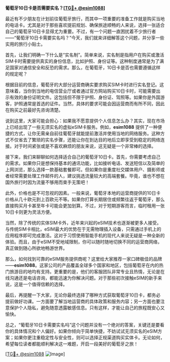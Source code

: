 **葡萄牙10日卡是否需要实名？[[TG💪+ @esim1088](https://t.me/s/esim1088)]**

最近有不少朋友在计划前往葡萄牙旅行，而其中一项重要的准备工作就是购买当地的电话卡。尤其是对于那些喜欢提前规划、确保旅途顺畅的人来说，选择一张适合自己的葡萄牙10日卡显得尤为重要。不过，有一个问题一直困扰着不少旅行者——“葡萄牙10日卡需要实名吗？”今天，我们就来详细解答这个问题，并分享一些实用的旅行小贴士。

首先，让我们明确一下什么是“实名制”。简单来说，实名制是指用户在购买或激活SIM卡时需要提供真实的身份信息，比如护照、身份证等。这种制度通常是为了满足国家对通信安全和反恐的需求。那么，在葡萄牙，10日卡是否也需要遵循这样的规定呢？

根据目前的信息，葡萄牙的大部分运营商确实要求购买SIM卡时进行实名登记。这意味着，当你到当地的电信营业厅或者通过官方网站购买10日卡时，可能需要出示有效的身份证明文件。这包括但不限于护照、身份证、驾照等。如果你是外国游客，护照通常是首选的证件。当然，具体的要求可能会因运营商而有所不同，因此在购买之前最好先咨询清楚。

说到这里，大家可能会担心：如果我不愿意提供个人信息怎么办？其实，现在市场上已经出现了一些无须实名的虚拟eSIM卡服务。例如，**esim1088** 提供了一种便捷的方式，让你无需亲自前往葡萄牙就能提前激活并使用当地的网络服务。这种方式不仅省去了繁琐的实名步骤，还能让你在到达目的地后立即享受到稳定的网络连接。对于时间紧张或是不喜欢麻烦的朋友来说，这无疑是一个非常棒的选择。

接下来，我们来聊聊如何选择适合自己的葡萄牙10日卡。首先，你需要考虑自己的需求。如果你只是想保持基本的通讯功能，比如接听电话、发送短信以及简单的上网浏览，那么选择一款基础套餐即可。但如果你是重度社交媒体用户、摄影师或者经常需要处理工作邮件的人，建议挑选流量较大的高端套餐。毕竟，谁也不想在国外旅行时因为流量不够用而束手无策吧！

此外，价格也是不可忽视的因素。一般来说，葡萄牙本地的运营商提供的10日卡价格从几十欧元到上百欧元不等。如果你打算长期居住或频繁往返于葡萄牙，那么直接购买月卡甚至年卡可能会更加划算。不过，对于短期游客而言，临时租用一张10日卡则更为灵活方便。

当然，除了传统的实体SIM卡外，近年来兴起的eSIM技术也逐渐被更多人接受。与传统SIM卡相比，eSIM最大的优势在于无需物理插入设备，只需通过手机上的应用程序即可完成激活。这对于习惯使用智能手机的现代人来说无疑是一种全新的体验。而且，由于eSIM不受地域限制，你可以随时随地切换不同的运营商网络，真正做到随心所欲地畅游世界。

那么，如何找到可靠的eSIM服务提供商呢？这里给大家推荐一家口碑极佳的品牌——**esim1088**。这家公司的产品覆盖全球多个国家和地区，包括葡萄牙在内的热门旅游目的地均有支持。更重要的是，他们的客服团队非常专业且热情，无论是在线沟通还是电话咨询，都能迅速为你解决问题。对于那些初次接触eSIM的新手来说，这是一个值得信赖的选择。

最后，再提醒一下大家，无论你最终选择了哪种方式获取葡萄牙10日卡，都务必提前做好功课。一方面要了解当地运营商的具体政策和服务内容；另一方面也要注意保护个人隐私，避免随意透露敏感信息。只有这样，才能让自己的旅程既安心又愉快。

总之，“葡萄牙10日卡需要实名吗”这个问题并没有一个绝对的答案，关键还是要看你的具体情况和个人偏好。如果你倾向于简单快捷，不妨试试无须实名的eSIM方案；如果你更注重稳定性与安全性，则可以选择正规渠道购买实体卡。无论如何，希望每位读者都能顺利解决这一难题，开启一段美好的葡萄牙之旅！

[[TG💪+ @esim1088](https://t.me/s/esim1088) ![Image](https://i.postimg.cc/4NQfJmqS/Snipaste-2025-05-13-00-14-12.png)]